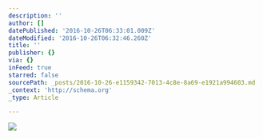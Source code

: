 ```yaml
---
description: ''
author: []
datePublished: '2016-10-26T06:33:01.009Z'
dateModified: '2016-10-26T06:32:46.260Z'
title: ''
publisher: {}
via: {}
inFeed: true
starred: false
sourcePath: _posts/2016-10-26-e1159342-7013-4c8e-8a69-e1921a994603.md
_context: 'http://schema.org'
_type: Article

---
```

![](https://the-grid-user-content.s3-us-west-2.amazonaws.com/61eff863-9380-4c17-a829-9e9883249553.png)